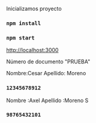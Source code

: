 Inicializamos proyecto 

### `npm install`
### `npm start`


 [http://localhost:3000](http://localhost:3000) 

Número de documento "PRUEBA"

Nombre:Cesar Apellido: Moreno
### `12345678912`
Nombre :Axel Apellido :Moreno S
### `98765432101`


